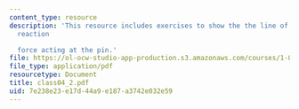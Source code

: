 ```yaml
---
content_type: resource
description: 'This resource includes exercises to show the the line of action of the
  reaction

  force acting at the pin.'
file: https://ol-ocw-studio-app-production.s3.amazonaws.com/courses/1-050-solid-mechanics-fall-2004/7e238e23e17d44a9e187a3742e032e59_class04_2.pdf
file_type: application/pdf
resourcetype: Document
title: class04_2.pdf
uid: 7e238e23-e17d-44a9-e187-a3742e032e59
---
```

